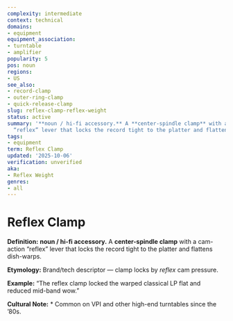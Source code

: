 ```yaml
---
complexity: intermediate
context: technical
domains:
- equipment
equipment_association:
- turntable
- amplifier
popularity: 5
pos: noun
regions:
- US
see_also:
- record-clamp
- outer-ring-clamp
- quick-release-clamp
slug: reflex-clamp-reflex-weight
status: active
summary: '**noun / hi-fi accessory.** A **center-spindle clamp** with a cam-action
  “reflex” lever that locks the record tight to the platter and flattens dish-warps.'
tags:
- equipment
term: Reflex Clamp
updated: '2025-10-06'
verification: unverified
aka:
- Reflex Weight
genres:
- all
---
```


# Reflex Clamp

**Definition:** **noun / hi-fi accessory.** A **center-spindle clamp** with a cam-action “reflex” lever that locks the record tight to the platter and flattens dish-warps.

**Etymology:** Brand/tech descriptor — clamp locks by *reflex* cam pressure.

**Example:** “The reflex clamp locked the warped classical LP flat and reduced mid-band wow.”

**Cultural Note:** * Common on VPI and other high-end turntables since the ’80s.

